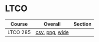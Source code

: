 # LTCO

| Course | Overall | Section |
| ------ | ------- | ------- |
| LTCO 285 | [csv](https://github.com/UCSD-Historical-Enrollment-Data/2025Fall/blob/main/overall/LTCO%20285.csv), [png](https://raw.githubusercontent.com/UCSD-Historical-Enrollment-Data/2025Fall/main/plot_overall/LTCO%20285.png), [wide](https://raw.githubusercontent.com/UCSD-Historical-Enrollment-Data/2025Fall/main/plot_overall_wide/LTCO%20285.png) |  |
